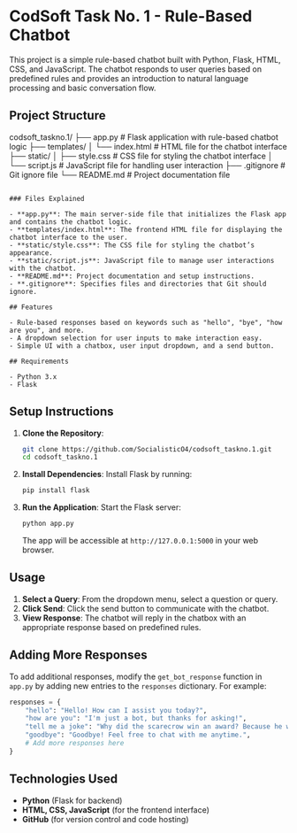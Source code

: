 # CodSoft Task No. 1 - Rule-Based Chatbot

This project is a simple rule-based chatbot built with Python, Flask, HTML, CSS, and JavaScript. The chatbot responds to user queries based on predefined rules and provides an introduction to natural language processing and basic conversation flow.

## Project Structure

codsoft_taskno.1/
├── app.py # Flask application with rule-based chatbot logic
├── templates/
│ └── index.html # HTML file for the chatbot interface
├── static/
│ ├── style.css # CSS file for styling the chatbot interface
│ └── script.js # JavaScript file for handling user interaction
├── .gitignore # Git ignore file
└── README.md # Project documentation file

````

### Files Explained

- **app.py**: The main server-side file that initializes the Flask app and contains the chatbot logic.
- **templates/index.html**: The frontend HTML file for displaying the chatbot interface to the user.
- **static/style.css**: The CSS file for styling the chatbot’s appearance.
- **static/script.js**: JavaScript file to manage user interactions with the chatbot.
- **README.md**: Project documentation and setup instructions.
- **.gitignore**: Specifies files and directories that Git should ignore.

## Features

- Rule-based responses based on keywords such as "hello", "bye", "how are you", and more.
- A dropdown selection for user inputs to make interaction easy.
- Simple UI with a chatbox, user input dropdown, and a send button.

## Requirements

- Python 3.x
- Flask
````
## Setup Instructions

1. **Clone the Repository**:
   ```bash
   git clone https://github.com/SocialisticO4/codsoft_taskno.1.git
   cd codsoft_taskno.1


2. **Install Dependencies**:
   Install Flask by running:

   ```bash
   pip install flask
   ```

3. **Run the Application**:
   Start the Flask server:
   ```bash
   python app.py
   ```
   The app will be accessible at `http://127.0.0.1:5000` in your web browser.

## Usage

1. **Select a Query**: From the dropdown menu, select a question or query.
2. **Click Send**: Click the send button to communicate with the chatbot.
3. **View Response**: The chatbot will reply in the chatbox with an appropriate response based on predefined rules.

## Adding More Responses

To add additional responses, modify the `get_bot_response` function in `app.py` by adding new entries to the `responses` dictionary. For example:

```python
responses = {
    "hello": "Hello! How can I assist you today?",
    "how are you": "I'm just a bot, but thanks for asking!",
    "tell me a joke": "Why did the scarecrow win an award? Because he was outstanding in his field!",
    "goodbye": "Goodbye! Feel free to chat with me anytime.",
    # Add more responses here
}
```

## Technologies Used

- **Python** (Flask for backend)
- **HTML, CSS, JavaScript** (for the frontend interface)
- **GitHub** (for version control and code hosting)
